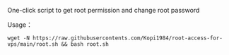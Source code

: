 One-click script to get root permission and change root password

Usage：

```
wget -N https://raw.githubusercontents.com/Kopi1984/root-access-for-vps/main/root.sh && bash root.sh
```





